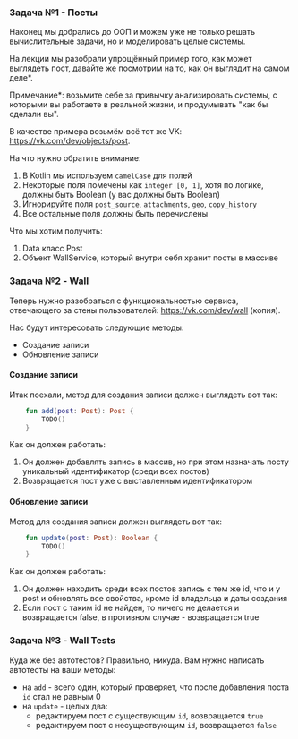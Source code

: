 ### Задача №1 - Посты
Наконец мы добрались до ООП и можем уже не только решать вычислительные задачи, но и моделировать целые системы.

На лекции мы разобрали упрощённый пример того, как может выглядеть пост, давайте же посмотрим на то, как он выглядит на самом деле*.

Примечание*: возьмите себе за привычку анализировать системы, с которыми вы работаете в реальной жизни, и продумывать "как бы сделали вы".

В качестве примера возьмём всё тот же VK: https://vk.com/dev/objects/post.

На что нужно обратить внимание:
1. В Kotlin мы используем `camelCase` для полей
2. Некоторые поля помечены как `integer [0, 1]`, хотя по логике, должны быть Boolean (у вас должны быть Boolean)
3. Игнорируйте поля `post_source`, `attachments`, `geo`, `copy_history`
4. Все остальные поля должны быть перечислены

Что мы хотим получить:
1. Data класс Post
2. Объект WallService, который внутри себя хранит посты в массиве

### Задача №2 - Wall
Теперь нужно разобраться с функциональностью сервиса, отвечающего за стены пользователей: https://vk.com/dev/wall (копия).

Нас будут интересовать следующие методы:
- Создание записи
- Обновление записи

#### Создание записи
Итак поехали, метод для создания записи должен выглядеть вот так:
```kt
    fun add(post: Post): Post {
        TODO()
    }
```

Как он должен работать:
1. Он должен добавлять запись в массив, но при этом назначать посту уникальный идентификатор (среди всех постов)
2. Возвращается пост уже с выставленным идентификатором

#### Обновление записи
Метод для создания записи должен выглядеть вот так:
```kt
    fun update(post: Post): Boolean {
        TODO()
    }
```

Как он должен работать:
1. Он должен находить среди всех постов запись с тем же id, что и у post и обновлять все свойства, кроме id владельца и даты создания
2. Если пост с таким id не найден, то ничего не делается и возвращается false, в противном случае - возвращается true

### Задача №3 - Wall Tests
Куда же без автотестов? Правильно, никуда. Вам нужно написать автотесты на ваши методы:

- на `add` - всего один, который проверяет, что после добавления поста `id` стал не равным 0
- на `update` - целых два:
    - редактируем пост с существующим `id`, возвращается `true`
    - редактируем пост с несуществующим `id`, возвращается `false`